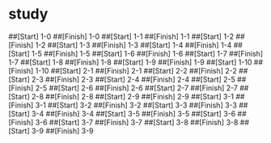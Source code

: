 # study
##[Start] 1-0
##[Finish] 1-0
##[Start] 1-1
##[Finish] 1-1
##[Start] 1-2
##[Finish] 1-2
##[Start] 1-3
##[Finish] 1-3
##[Start] 1-4
##[Finish] 1-4
##[Start] 1-5
##[Finish] 1-5
##[Start] 1-6
##[Finish] 1-6
##[Start] 1-7
##[Finish] 1-7
##[Start] 1-8
##[Finish] 1-8
##[Start] 1-9
##[Finish] 1-9
##[Start] 1-10
##[Finish] 1-10
##[Start] 2-1
##[Finish] 2-1
##[Start] 2-2
##[Finish] 2-2
##[Start] 2-3
##[Finish] 2-3
##[Start] 2-4
##[Finish] 2-4
##[Start] 2-5
##[Finish] 2-5
##[Start] 2-6
##[Finish] 2-6
##[Start] 2-7
##[Finish] 2-7
##[Start] 2-8
##[Finish] 2-8
##[Start] 2-9
##[Finish] 2-9
##[Start] 3-1
##[Finish] 3-1
##[Start] 3-2
##[Finish] 3-2
##[Start] 3-3
##[Finish] 3-3
##[Start] 3-4
##[Finish] 3-4
##[Start] 3-5
##[Finish] 3-5
##[Start] 3-6
##[Finish] 3-6
##[Start] 3-7
##[Finish] 3-7
##[Start] 3-8
##[Finish] 3-8
##[Start] 3-9
##[Finish] 3-9


